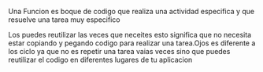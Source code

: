 Una Funcion es boque de codigo que realiza una actividad especifica y que resuelve una tarea muy especifico

Los puedes reutilizar las veces que neceites esto significa que no necesita estar copiando y pegando codigo para realizar 
una tarea.Ojos es diferente a los ciclo ya que no es repetir una tarea vaias veces sino que puedes reutilizar el codigo 
en diferentes lugares de tu aplicacion